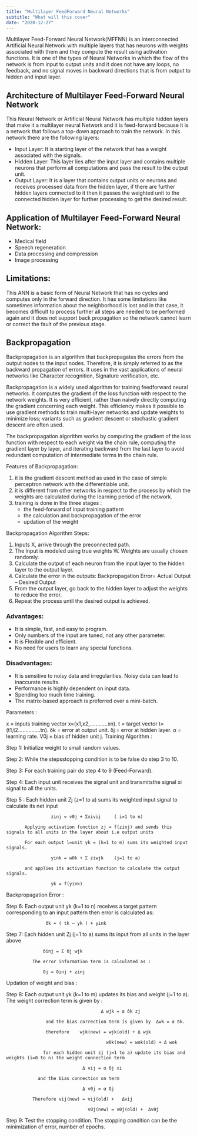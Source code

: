 ```yaml
---
title: "Multilayer FeedForward Neural Networks"
subtitle: "What will this cover"
date: "2020-12-27"
---
```


Multilayer Feed-Forward Neural Network(MFFNN) is an interconnected Artificial Neural Network with multiple layers that has neurons with weights associated with them and they compute the result using activation functions. It is one of the types of Neural Networks in which the flow of the network is from input to output units and it does not have any loops, no feedback, and no signal moves in backward directions that is from output to hidden and input layer.

## Architecture of Multilayer Feed-Forward Neural Network

This Neural Network or Artificial Neural Network has multiple hidden layers that make it a multilayer neural Network and it is feed-forward because it is a network that follows a top-down approach to train the network. In this network there are the following layers:

- Input Layer: It is starting layer of the network that has a weight associated with the signals.
- Hidden Layer: This layer lies after the input layer and contains multiple neurons that perform all computations and pass the result to the output unit.
- Output Layer: It is a layer that contains output units or neurons and receives processed data from the hidden layer, if there are further hidden layers connected to it then it passes the weighted unit to the connected hidden layer for further processing to get the desired result.


## Application of Multilayer Feed-Forward Neural Network:
- Medical field
- Speech regeneration
- Data processing and compression
- Image processing

## Limitations:
This ANN is a basic form of Neural Network that has no cycles and computes only in the forward direction. It has some limitations like sometimes information about the neighborhood is lost and in that case, it becomes difficult to process further all steps are needed to be performed again and it does not support back propagation so the network cannot learn or correct the fault of the previous stage. 

## Backpropagation

Backpropagation is an algorithm that backpropagates the errors from the output nodes to the input nodes. Therefore, it is simply referred to as the backward propagation of errors. It uses in the vast applications of neural networks  like Character recognition, Signature verification, etc.


Backpropagation is a widely used algorithm for training feedforward neural networks. It computes the gradient of the loss function with respect to the network weights. It is very efficient, rather than naively directly computing the gradient concerning each weight. This efficiency makes it possible to use gradient methods to train multi-layer networks and update weights to minimize loss; variants such as gradient descent or stochastic gradient descent are often used.

The backpropagation algorithm works by computing the gradient of the loss function with respect to each weight via the chain rule, computing the gradient layer by layer, and iterating backward from the last layer to avoid redundant computation of intermediate terms in the chain rule.

Features of Backpropagation:
1. it is the gradient descent method as used in the case of simple perceptron network with the differentiable unit.
2. it is different from other networks in respect to the process by which the weights are calculated during the learning period of the network.
3. training is done in the three stages : 
    - the feed-forward of input training pattern
    - the calculation and backpropagation of the error
    - updation of the weight


Backpropagation Algorithm Steps:
1. Inputs X, arrive through the preconnected path.
2. The input is modeled using true weights W. Weights are usually chosen randomly.
3. Calculate the output of each neuron from the input layer to the hidden layer to the output layer.
4. Calculate the error in the outputs: Backpropagation Error= Actual Output – Desired Output
5. From the output layer, go back to the hidden layer to adjust the weights to reduce the error.
6. Repeat the process until the desired output is achieved.


### Advantages:
- It is simple, fast, and easy to program.
- Only numbers of the input are tuned, not any other parameter.
- It is Flexible and efficient.
- No need for users to learn any special functions.

### Disadvantages:
- It is sensitive to noisy data and irregularities. Noisy data can lead to inaccurate results.
- Performance is highly dependent on input data.
- Spending too much time training.
- The matrix-based approach is preferred over a mini-batch.

Parameters :

x = inputs training vector x=(x1,x2,…………xn).
t = target vector t=(t1,t2……………tn).
δk = error at output unit.
δj  = error at hidden layer.
α = learning rate.
V0j = bias of hidden unit j.
Training Algorithm :

Step 1: Initialize weight to small random values.

Step 2: While the stepsstopping condition is to be false do step 3 to 10.

Step 3: For each training pair do step 4 to 9 (Feed-Forward).

Step 4: Each input unit receives the signal unit and transmitsthe signal xi signal to all the units.

Step 5 : Each hidden unit Zj (z=1 to a) sums its weighted input signal to calculate its net input 

                     zinj = v0j + Σxivij     ( i=1 to n)

           Applying activation function zj = f(zinj) and sends this signals to all units in the layer about i.e output units

           For each output l=unit yk = (k=1 to m) sums its weighted input signals.

                     yink = w0k + Σ ziwjk    (j=1 to a)

           and applies its activation function to calculate the output signals.

                     yk = f(yink)

Backpropagation Error :

Step 6: Each output unit yk (k=1 to n)  receives a target pattern corresponding to an input pattern then error is calculated as:

                   δk = ( tk – yk ) + yink 

Step 7: Each hidden unit Zj (j=1 to a) sums its input from all units in the layer above 

                  δinj = Σ δj wjk 

              The error information term is calculated as :

                  δj = δinj + zinj

Updation of weight and bias :

Step 8: Each output unit yk (k=1 to m) updates its bias and weight (j=1 to a). The weight correction term is given by :

                                        Δ wjk = α δk zj

                   and the bias correction term is given by  Δwk = α δk.

                   therefore    wjk(new) = wjk(old) + Δ wjk

                                          w0k(new) = wok(old) + Δ wok

                  for each hidden unit zj (j=1 to a) update its bias and weights (i=0 to n) the weight connection term 

                                 Δ vij = α δj xi

                and the bias connection on term 

                                 Δ v0j = α δj

              Therefore vij(new) = vij(old) +   Δvij

                                   v0j(new) = v0j(old) +  Δv0j

Step 9: Test the stopping condition. The stopping condition can be the minimization of error, number of epochs.

